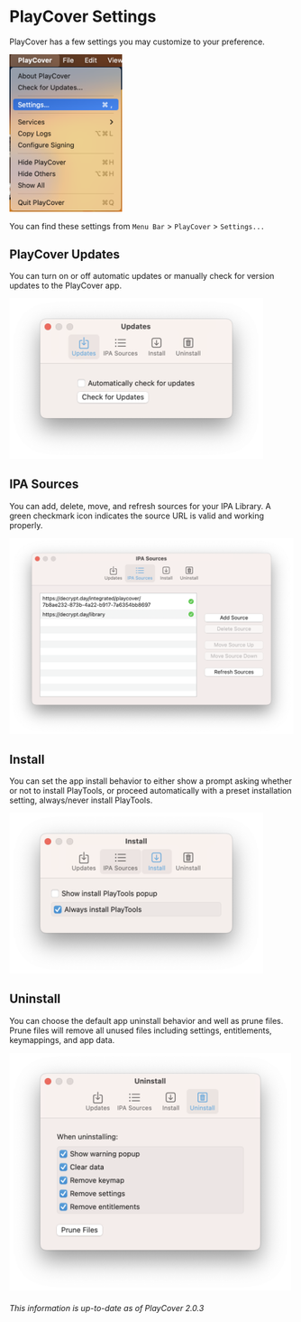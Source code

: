 # PlayCover Settings
PlayCover has a few settings you may customize to your preference. 

<img width="200" src="../images/playcover_settings.png">

You can find these settings from `Menu Bar` > `PlayCover` > `Settings...`

## PlayCover Updates

You can turn on or off automatic updates or manually check for version updates to the PlayCover app.

<img width="450" src="../images/settings_updates.png">

## IPA Sources
You can add, delete, move, and refresh sources for your IPA Library. A green checkmark icon indicates the source URL is valid and working properly. 

<img width="700" src="../images/settings_ipa_sources.png">

## Install 
You can set the app install behavior to either show a prompt asking whether or not to install PlayTools, or proceed automatically with a preset installation setting, always/never install PlayTools.

<img width="450" src="../images/settings_install.png">

## Uninstall 
You can choose the default app uninstall behavior and well as prune files. Prune files will remove all unused files including settings, entitlements, keymappings, and app data.

<img width="500" src="../images/settings_uninstall.png">

###### This information is up-to-date as of PlayCover 2.0.3

